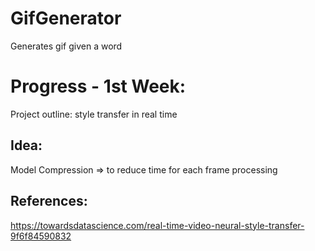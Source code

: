 # GifGenerator
Generates gif given a word

# Progress - 1st Week:
Project outline: style transfer in real time



## Idea: 
Model Compression => to reduce time for each frame processing

## References:
https://towardsdatascience.com/real-time-video-neural-style-transfer-9f6f84590832
